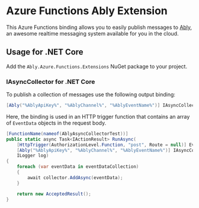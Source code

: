 # Azure Functions Ably Extension

This Azure Functions binding allows you to easily publish messages to [Ably](https://ably.com/), an awesome realtime messaging system available for you in the cloud.

## Usage for .NET Core

Add the `Ably.Azure.Functions.Extensions` NuGet package to your project.

### IAsyncCollector for .NET Core

To publish a collection of messages use the following output binding:

```csharp
[Ably("%AblyApiKey%", "%AblyChannel%", "%AblyEventName%")] IAsyncCollector<T> collector,
```

Here, the binding is used in an HTTP trigger function that contains an array of `EventData` objects in the request body.

```csharp
[FunctionName(nameof(AblyAsyncCollectorTest))]
public static async Task<IActionResult> RunAsync(
    [HttpTrigger(AuthorizationLevel.Function, "post", Route = null)] EventData[] eventDataCollection,
    [Ably("%AblyApiKey%", "%AblyChannel%", "%AblyEventName%")] IAsyncCollector<EventData> collector,
    ILogger log)
{
    foreach (var eventData in eventDataCollection)
    {
        await collector.AddAsync(eventData);
    }

    return new AcceptedResult();
}
```
